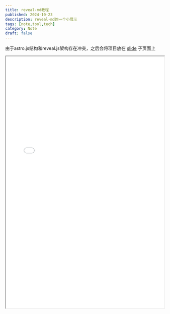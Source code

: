 ```yaml
---
title: reveal-md教程
published: 2024-10-23
description: reveal-md的一个小展示
tags: [note,tool,tech]
category: Note
draft: false
---
```

由于astro.js结构和reveal.js架构存在冲突，之后会将项目放在 [slide](https://slide.zzw4257.cn/index) 子页面上

<iframe
  src="/pdfjs-4.6.82-dist/web/viewer.html?file=/file/reveal-md-slide.pdf"
  width="100%"
  height="800px"
></iframe>
